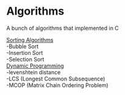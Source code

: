 # Algorithms
A bunch of algorithms that implemented in C  
  
[Sorting Algorithms](../../tree/master/sorting)  
-Bubble Sort  
-Insertion Sort  
-Selection Sort    
[Dynamic Programming](../../tree/master/dynamic_programming)  
-levenshtein distance  
-LCS (Longest Common Subsequence)  
-MCOP (Matrix Chain Ordering Problem)  
